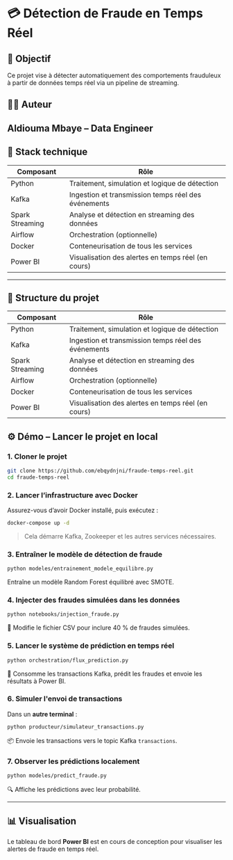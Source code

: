
# 💳 Détection de Fraude en Temps Réel 

## 🎯 Objectif

Ce projet vise à détecter automatiquement des comportements frauduleux à partir de données temps réel via un pipeline de streaming.

## 👨‍💻 Auteur

**Aldiouma Mbaye** – Data Engineer 
---

## 🧱 Stack technique

| Composant        | Rôle                                                    |
|------------------|----------------------------------------------------------|
| Python           | Traitement, simulation et logique de détection          |
| Kafka            | Ingestion et transmission temps réel des événements     |
| Spark Streaming  | Analyse et détection en streaming des données           |
| Airflow          | Orchestration (optionnelle)                             |
| Docker           | Conteneurisation de tous les services                   |
| Power BI         | Visualisation des alertes en temps réel (en cours)      |

---

## 📁 Structure du projet

| Composant       | Rôle                                                |
| --------------- | --------------------------------------------------- |
| Python          | Traitement, simulation et logique de détection      |
| Kafka           | Ingestion et transmission temps réel des événements |
| Spark Streaming | Analyse et détection en streaming des données       |
| Airflow         | Orchestration (optionnelle)                         |
| Docker          | Conteneurisation de tous les services               |
| Power BI        | Visualisation des alertes en temps réel (en cours)  |


## ⚙️ Démo – Lancer le projet en local

### 1. Cloner le projet

```bash
git clone https://github.com/ebqydnjni/fraude-temps-reel.git
cd fraude-temps-reel
```

### 2. Lancer l’infrastructure avec Docker

Assurez-vous d’avoir Docker installé, puis exécutez :

```bash
docker-compose up -d
```

> Cela démarre Kafka, Zookeeper et les autres services nécessaires.

### 3. Entraîner le modèle de détection de fraude

```bash
python modeles/entrainement_modele_equilibre.py
```

Entraîne un modèle Random Forest équilibré avec SMOTE.

### 4. Injecter des fraudes simulées dans les données

```bash
python notebooks/injection_fraude.py
```

🔁 Modifie le fichier CSV pour inclure 40 % de fraudes simulées.

### 5. Lancer le système de prédiction en temps réel

```bash
python orchestration/flux_prediction.py
```

📡 Consomme les transactions Kafka, prédit les fraudes et envoie les résultats à Power BI.

### 6. Simuler l'envoi de transactions

Dans un **autre terminal** :

```bash
python producteur/simulateur_transactions.py
```

📦 Envoie les transactions vers le topic Kafka `transactions`.

### 7. Observer les prédictions localement

```bash
python modeles/predict_fraude.py
```

🔍 Affiche les prédictions avec leur probabilité.

---

## 📊 Visualisation

Le tableau de bord **Power BI** est en cours de conception pour visualiser les alertes de fraude en temps réel.

